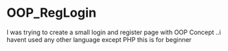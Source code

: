 # OOP_RegLogin

I was trying to create a small login and register page with OOP Concept ..i havent used any other language except PHP
this is for beginner

